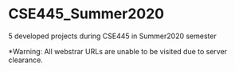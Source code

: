 # CSE445_Summer2020
5 developed projects during CSE445 in Summer2020 semester

*Warning: All webstrar URLs are unable to be visited due to server clearance.
